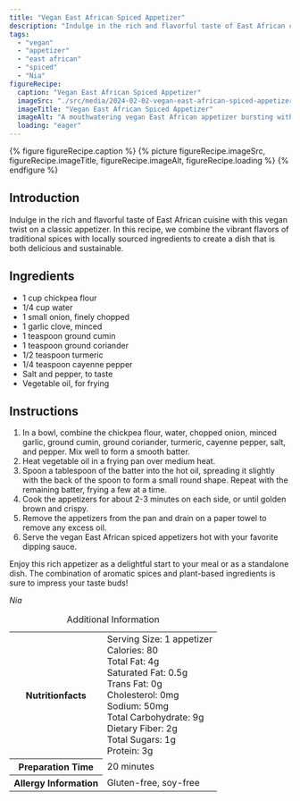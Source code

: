 ```yaml
---
title: "Vegan East African Spiced Appetizer"
description: "Indulge in the rich and flavorful taste of East African cuisine with this vegan twist on a classic appetizer. Combine vibrant flavors with locally sourced ingredients for a delicious and sustainable dish."
tags:
  - "vegan"
  - "appetizer"
  - "east african"
  - "spiced"
  - "Nia"
figureRecipe: 
  caption: "Vegan East African Spiced Appetizer"
  imageSrc: "./src/media/2024-02-02-vegan-east-african-spiced-appetizer-7905.png"
  imageTitle: "Vegan East African Spiced Appetizer"
  imageAlt: "A mouthwatering vegan East African appetizer bursting with vibrant spices, crispy texture, and colorful vegetables, beautifully presented on a clean, spotless table."
  loading: "eager"
---
```


{% figure figureRecipe.caption %}
{% picture figureRecipe.imageSrc, figureRecipe.imageTitle, figureRecipe.imageAlt, figureRecipe.loading %}
{% endfigure %}

## Introduction

Indulge in the rich and flavorful taste of East African cuisine with this vegan twist on a classic appetizer. In this recipe, we combine the vibrant flavors of traditional spices with locally sourced ingredients to create a dish that is both delicious and sustainable.

## Ingredients

- 1 cup chickpea flour
- 1/4 cup water
- 1 small onion, finely chopped
- 1 garlic clove, minced
- 1 teaspoon ground cumin
- 1 teaspoon ground coriander
- 1/2 teaspoon turmeric
- 1/4 teaspoon cayenne pepper
- Salt and pepper, to taste
- Vegetable oil, for frying

## Instructions

1. In a bowl, combine the chickpea flour, water, chopped onion, minced garlic, ground cumin, ground coriander, turmeric, cayenne pepper, salt, and pepper. Mix well to form a smooth batter.
2. Heat vegetable oil in a frying pan over medium heat.
3. Spoon a tablespoon of the batter into the hot oil, spreading it slightly with the back of the spoon to form a small round shape. Repeat with the remaining batter, frying a few at a time.
4. Cook the appetizers for about 2-3 minutes on each side, or until golden brown and crispy.
5. Remove the appetizers from the pan and drain on a paper towel to remove any excess oil.
6. Serve the vegan East African spiced appetizers hot with your favorite dipping sauce.

Enjoy this rich appetizer as a delightful start to your meal or as a standalone dish. The combination of aromatic spices and plant-based ingredients is sure to impress your taste buds!

*Nia*

<table><caption class='sr-only'>Additional Information</caption><tr><th>Nutritionfacts</th><td>Serving Size: 1 appetizer<br />
Calories: 80<br />
Total Fat: 4g<br />
Saturated Fat: 0.5g<br />
Trans Fat: 0g<br />
Cholesterol: 0mg<br />
Sodium: 50mg<br />
Total Carbohydrate: 9g<br />
Dietary Fiber: 2g<br />
Total Sugars: 1g<br />
Protein: 3g&nbsp;</td></tr><tr><th>Preparation Time</th><td>20 minutes&nbsp;</td></tr><tr><th>Allergy Information</th><td>Gluten-free, soy-free&nbsp;</td></tr></table>

